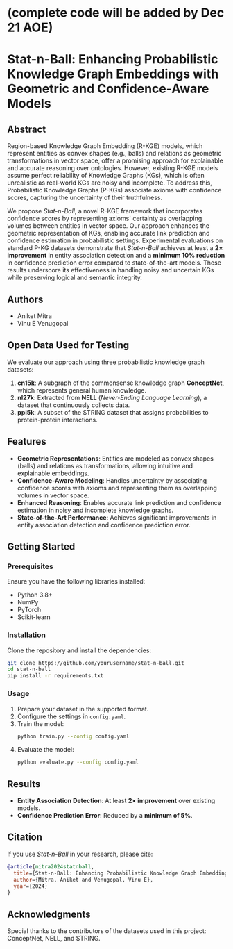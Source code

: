# (complete code will be added by Dec 21 AOE)

# Stat-n-Ball: Enhancing Probabilistic Knowledge Graph Embeddings with Geometric and Confidence-Aware Models

## Abstract
Region-based Knowledge Graph Embedding (R-KGE) models, which represent entities as convex shapes (e.g., balls) and relations as geometric transformations in vector space, offer a promising approach for explainable and accurate reasoning over ontologies. However, existing R-KGE models assume perfect reliability of Knowledge Graphs (KGs), which is often unrealistic as real-world KGs are noisy and incomplete. To address this, Probabilistic Knowledge Graphs (P-KGs) associate axioms with confidence scores, capturing the uncertainty of their truthfulness.

We propose *Stat-n-Ball*, a novel R-KGE framework that incorporates confidence scores by representing axioms' certainty as overlapping volumes between entities in vector space. Our approach enhances the geometric representation of KGs, enabling accurate link prediction and confidence estimation in probabilistic settings. Experimental evaluations on standard P-KG datasets demonstrate that *Stat-n-Ball* achieves at least a **2× improvement** in entity association detection and a **minimum 10% reduction** in confidence prediction error compared to state-of-the-art models. These results underscore its effectiveness in handling noisy and uncertain KGs while preserving logical and semantic integrity.

## Authors
- Aniket Mitra
- Vinu E Venugopal

## Open Data Used for Testing
We evaluate our approach using three probabilistic knowledge graph datasets:

1. **cn15k**: A subgraph of the commonsense knowledge graph **ConceptNet**, which represents general human knowledge.
2. **nl27k**: Extracted from **NELL** (*Never-Ending Language Learning*), a dataset that continuously collects data.
3. **ppi5k**: A subset of the STRING dataset that assigns probabilities to protein-protein interactions.

## Features
- **Geometric Representations**: Entities are modeled as convex shapes (balls) and relations as transformations, allowing intuitive and explainable embeddings.
- **Confidence-Aware Modeling**: Handles uncertainty by associating confidence scores with axioms and representing them as overlapping volumes in vector space.
- **Enhanced Reasoning**: Enables accurate link prediction and confidence estimation in noisy and incomplete knowledge graphs.
- **State-of-the-Art Performance**: Achieves significant improvements in entity association detection and confidence prediction error.

## Getting Started
### Prerequisites
Ensure you have the following libraries installed:
- Python 3.8+
- NumPy
- PyTorch
- Scikit-learn

### Installation
Clone the repository and install the dependencies:
```bash
git clone https://github.com/yourusername/stat-n-ball.git
cd stat-n-ball
pip install -r requirements.txt
```

### Usage
1. Prepare your dataset in the supported format.
2. Configure the settings in `config.yaml`.
3. Train the model:
   ```bash
   python train.py --config config.yaml
   ```
4. Evaluate the model:
   ```bash
   python evaluate.py --config config.yaml
   ```

## Results
- **Entity Association Detection**: At least **2× improvement** over existing models.
- **Confidence Prediction Error**: Reduced by a **minimum of 5%**.

## Citation
If you use *Stat-n-Ball* in your research, please cite:
```bibtex
@article{mitra2024statnball,
  title={Stat-n-Ball: Enhancing Probabilistic Knowledge Graph Embeddings with Geometric and Confidence-Aware Models},
  author={Mitra, Aniket and Venugopal, Vinu E},
  year={2024}
}
```

## Acknowledgments
Special thanks to the contributors of the datasets used in this project: ConceptNet, NELL, and STRING.

